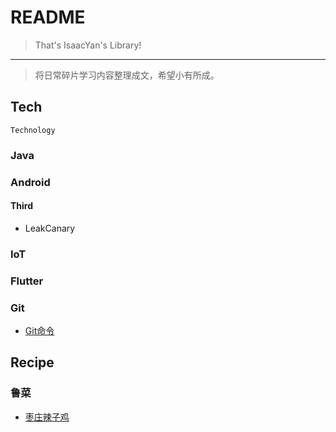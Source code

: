 # README

> That's IsaacYan's Library!

---

> 将日常碎片学习内容整理成文，希望小有所成。


## Tech
    Technology


### Java

### Android

#### Third
* LeakCanary


### IoT

### Flutter 

### Git
* [Git命令](/git/git-command.md)

## Recipe

### 鲁菜

* [枣庄辣子鸡](/recipe/lucai.md)
